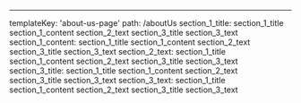 ---

templateKey: 'about-us-page'
path: /aboutUs
section_1_title: section_1_title
section_1_content
section_2_text
section_3_title
section_3_text
section_1_content: section_1_title
section_1_content
section_2_text
section_3_title
section_3_text
section_2_text: section_1_title
section_1_content
section_2_text
section_3_title
section_3_text
section_3_title: section_1_title
section_1_content
section_2_text
section_3_title
section_3_text
section_3_text: section_1_title
section_1_content
section_2_text
section_3_title
section_3_text
